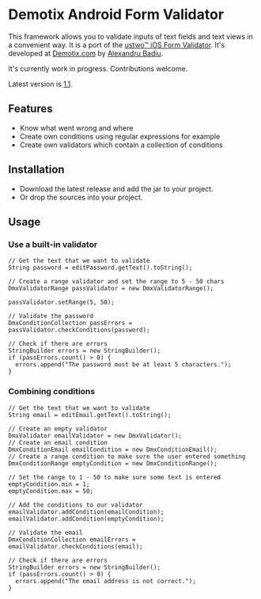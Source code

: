 Demotix Android Form Validator
==============================

This framework allows you to validate inputs of text fields and text views in a convenient way. It is a port of the [ustwo™ iOS Form Validator](https://github.com/ustwo/US2FormValidator "ustwo™ iOS Form Validator"). It's developed at [Demotix.com](http://www.demotix.com/ "Demotix.com") by [Alexandru Badiu](http://ctrlz.ro).

It's currently work in progress. Contributions welcome.

Latest version is [1.1](https://github.com/voidberg/DmxFormValidator/raw/master/releases/formvalidation-1.1.jar).

Features
--------

* Know what went wrong and where
* Create own conditions using regular expressions for example
* Create own validators which contain a collection of conditions

Installation
------------

* Download the latest release and add the jar to your project.
* Or drop the sources into your project.

Usage
-----

### Use a built-in validator

    // Get the text that we want to validate
    String password = editPassword.getText().toString();

    // Create a range validator and set the range to 5 - 50 chars
    DmxValidatorRange passValidator = new DmxValidatorRange();

    passValidator.setRange(5, 50);

    // Validate the password
    DmxConditionCollection passErrors = passValidator.checkConditions(password);

    // Check if there are errors
    StringBuilder errors = new StringBuilder();
    if (passErrors.count() > 0) {
      errors.append("The password must be at least 5 characters.");
    }

### Combining conditions

    // Get the text that we want to validate
    String email = editEmail.getText().toString();
    
    // Create an empty validator
    DmxValidator emailValidator = new DmxValidator();
    // Create an email condition
    DmxConditionEmail emailCondition = new DmxConditionEmail();
    // Create a range condition to make sure the user entered something
    DmxConditionRange emptyCondition = new DmxConditionRange();

    // Set the range to 1 - 50 to make sure some text is entered
    emptyCondition.min = 1;
    emptyCondition.max = 50;

    // Add the conditions to our validator
    emailValidator.addCondition(emailCondition);
    emailValidator.addCondition(emptyCondition);
    
    // Validate the email
    DmxConditionCollection emailErrors = emailValidator.checkConditions(email);

    // Check if there are errors
    StringBuilder errors = new StringBuilder();
    if (passErrors.count() > 0) {
      errors.append("The email address is not correct.");
    }
    
  
